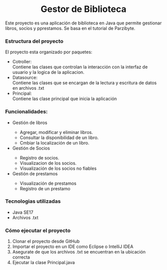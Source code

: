 <html>
  <h1 align = "center"> Gestor de Biblioteca</h1>
  <p>
    Este proyecto es una aplicación de biblioteca en Java que permite gestionar libros, socios y pprestamos. Se basa en el tutorial de Parzibyte.
  </p>
  <h3 align = "left">Estructura del proyecto</h3>
  El proyecto esta organizado por paquetes:
  <ul>
    <li>Cotroller: </li> Contiene las clases que controlan la interacción con la interfaz de usuario y la logica de la aplicacion.
    <li>Datasource: </li> Contiene las clases que se encargan de la lectura y escritura de datos en archivos .txt
    <li>Principal: </li> Contiene las clase principal que inicia la aplicación
  </ul>
  <h3 align = "left">Funcionalidades: </h3>
  <ul>
    <li>Gestión de libros</li>
    <ul>
      <li>Agregar, modificar y eliminar libros.</li>
      <li>Consultar la disponibilidad de un libro.</li>
      <li>Cmbiar la localización de un libro.</li>
    </ul>
    <li>Gestión de Socios</li>
    <ul>
      <li>Registro de socios.</li>
      <li>Visualizacion de los socios.</li>
      <li>Visualización de los socios no fiables</li>
    </ul>
    <li>Gestión de prestamos</li>
    <ul>
      <li>Visualización de prestamos</li>
      <li>Registro de un prestamo</li>
    </ul>
  </ul>
  <h3 align = "left">Tecnologias utilizadas</h3>
  <ul>
    <li>Java SE17</li>
    <li>Archivos .txt</li>
  </ul>
<h3 align = "left">Cómo ejecutar el proyecto</h3>
<ol>
  <li>Clonar el proyecto desde GitHub</li>
  <li>Importar el proyecto en un IDE como Eclipse o IntelliJ IDEA</li>
  <li>Asegurate de que los archivos .txt se encuentran en la ubicación correcta</li>
  <li>Ejecutar la clase Principal.java</li>
</ol>
</html>
